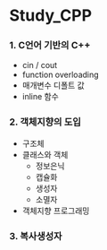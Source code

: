 # Study_CPP

### 1. C언어 기반의 C++
  - cin / cout
  - function overloading
  - 매개변수 디폴트 값
  - inline 함수

### 2. 객체지향의 도입
  - 구조체
  - 클래스와 객체
    - 정보은닉
    - 캡슐화
    - 생성자
    - 소멸자
  - 객체지향 프로그래밍

### 3. 복사생성자  
